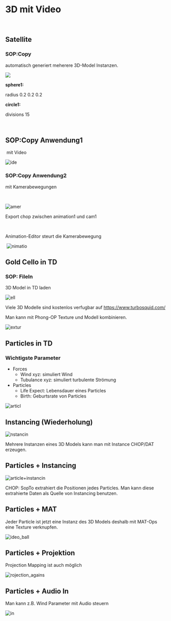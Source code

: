 3D mit Video
====================

 

## Satellite

### SOP:Copy

automatisch generiert meherere 3D-Model Instanzen.

![](K2/copy.PNG)

**sphere1:**

radius 0.2 0.2 0.2

**circle1:**

divisions 15

 

## SOP:Copy Anwendung1

 mit Video

![ide](K2/video.PNG)



### SOP:Copy Anwendung2

mit Kamerabewegungen

 

![amer](K2/camera.PNG)

Export chop zwischen animation1 und cam1

 

Animation-Editor steurt die Kamerabewegung

 ![nimatio](K2/animation.PNG)



## Gold Cello in TD

### SOP: FileIn 

3D Model in TD laden

![ell](K2/cello.PNG)



Viele 3D Modelle sind kostenlos verfugbar auf https://www.turbosquid.com/



Man kann mit Phong-OP Texture und Modell kombinieren.

![extur](K2/texture.PNG)



## Particles in TD



### Wichtigste Parameter

- Forces
  - Wind xyz: simuliert Wind 
  - Tubulance xyz: simuliert turbulente Strömung
- Particles
  - Life Expect: Lebensdauer eines Particles
  - Birth: Geburtsrate von Particles



![articl](K2/particle.PNG)



## Instancing (Wiederholung)



![nstancin](K2/Instancing.PNG)



Mehrere Instanzen eines 3D Models kann man mit Instance CHOP/DAT erzeugen.

## Particles + Instancing

![article+instancin](K2/particle+instancing.PNG)

CHOP: SopTo extrahiert die Positionen jedes Particles. Man kann diese extrahierte Daten als Quelle von Instancing benutzen.



## Particles + MAT

Jeder Particle ist jetzt eine Instanz des 3D Models deshalb mit MAT-Ops eine Texture verknupfen.



![ideo_ball](K2/video_balls.PNG)



## Particles + Projektion 

Projection Mapping ist auch möglich

![rojection_agains](K2/projection_against.PNG)



## Particles + Audio In

Man kann z.B. Wind Parameter mit Audio steuern

![in](K2/wind.PNG)



